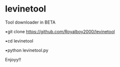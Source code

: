 # levinetool
Tool downloader in BETA


•git clone https://github.com/Royalboy2000/levinetool

•cd levinetool

•python levinetool.py

Enjoyy!!
